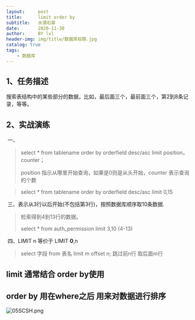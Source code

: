 ```yaml
---
layout:     post
title:      limit order by
subtitle:   水滴石穿
date:       2020-11-30
author:     BY lxl
header-img: img/title/数据库权限.jpg
catalog: true
tags:
    - 数据库
---
```




## 1、任务描述

​    搜索表结构中的某些部分的数据，比如，最后面三个，最前面三个，第2到8条记录，等等。

## 2、实战演练

​    一、

> select * from tablename order by orderfield desc/asc limit position， counter；    
>
> position 指示从哪里开始查询，如果是0则是从头开始，counter 表示查询的个数    

> select * from tablename order by orderfield desc/asc limit 0,15

​    三、表示从3行以后开始(不包括第3行)，按照数据库顺序取10条数据.

>检索得到4到13行的数据。
>
> select * from auth_permission limit 3,10  (4-13)

​    四、LIMIT n 等价于 LIMIT **0**,n

>select  字段 from 表名 limit m offset n; 跳过前n行 取后面m行

##  limit 通常结合 order by使用

##  order by 用在where之后 用来对数据进行排序

![05SCSH.png](https://s1.ax1x.com/2020/10/14/05SCSH.png)


